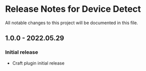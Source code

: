 # Release Notes for Device Detect

All notable changes to this project will be documented in this file.

## 1.0.0 - 2022.05.29
### Initial release
- Craft plugin initial release
